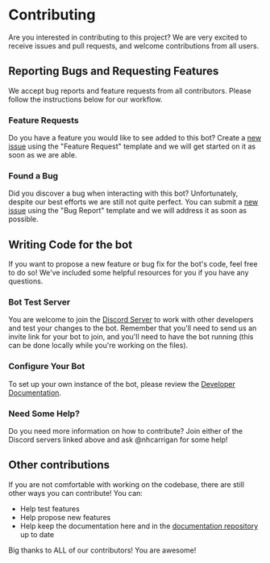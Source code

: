 # Contributing

Are you interested in contributing to this project? We are very excited to receive issues and pull requests, and welcome contributions from all users.

## Reporting Bugs and Requesting Features

We accept bug reports and feature requests from all contributors. Please follow the instructions below for our workflow.

### Feature Requests

Do you have a feature you would like to see added to this bot? Create a [new issue](https://github.com/nhcarrigan/BeccaBot/issues/new/choose) using the "Feature Request" template and we will get started on it as soon as we are able.

### Found a Bug

Did you discover a bug when interacting with this bot? Unfortunately, despite our best efforts we are still not quite perfect. You can submit a [new issue](https://github.com/nhcarrigan/BeccaBot/issues/new/choose) using the "Bug Report" template and we will address it as soon as possible.

## Writing Code for the bot

If you want to propose a new feature or bug fix for the bot's code, feel free to do so! We've included some helpful resources for you if you have any questions.

### Bot Test Server

You are welcome to join the [Discord Server](https://discord.gg/PHqDbkg) to work with other developers and test your changes to the bot. Remember that you'll need to send us an invite link for your bot to join, and you'll need to have the bot running (this can be done locally while you're working on the files).

### Configure Your Bot

To set up your own instance of the bot, please review the [Developer Documentation](https://www.nhcarrigan.com/BeccaBot-documentation/).

### Need Some Help?

Do you need more information on how to contribute? Join either of the Discord servers linked above and ask @nhcarrigan for some help!

## Other contributions

If you are not comfortable with working on the codebase, there are still other ways you can contribute! You can:
- Help test features
- Help propose new features
- Help keep the documentation here and in the [documentation repository](https://github.com/nhcarrigan/BeccaBot-documentation/) up to date

Big thanks to ALL of our contributors! You are awesome! 
